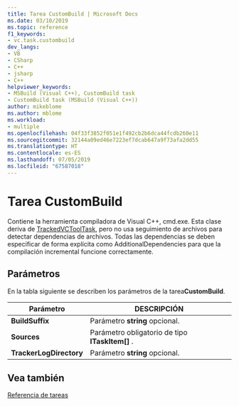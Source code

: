 ```yaml
---
title: Tarea CustomBuild | Microsoft Docs
ms.date: 03/10/2019
ms.topic: reference
f1_keywords:
- vc.task.custombuild
dev_langs:
- VB
- CSharp
- C++
- jsharp
- C++
helpviewer_keywords:
- MSBuild (Visual C++), CustomBuild task
- CustomBuild task (MSBuild (Visual C++))
author: mikeblome
ms.author: mblome
ms.workload:
- multiple
ms.openlocfilehash: 04f33f3852f051e1f492cb2b6dca44fcdb260e11
ms.sourcegitcommit: 32144a09ed46e7223ef7dcab647a9f73afa2dd55
ms.translationtype: HT
ms.contentlocale: es-ES
ms.lasthandoff: 07/05/2019
ms.locfileid: "67587018"
---
```

# <a name="custombuild-task"></a>Tarea CustomBuild

Contiene la herramienta compiladora de Visual C++, cmd.exe. Esta clase deriva de [TrackedVCToolTask](../msbuild/trackedvctooltask-base-class.md), pero no usa seguimiento de archivos para detectar dependencias de archivos. Todas las dependencias se deben especificar de forma explícita como AdditionalDependencies para que la compilación incremental funcione correctamente.

## <a name="parameters"></a>Parámetros

En la tabla siguiente se describen los parámetros de la tarea**CustomBuild**.

|Parámetro|DESCRIPCIÓN|
|---------------|-----------------|
|**BuildSuffix**|Parámetro **string** opcional.|
|**Sources**|Parámetro obligatorio de tipo **ITaskItem[]** .|
|**TrackerLogDirectory**|Parámetro **string** opcional.|

## <a name="see-also"></a>Vea también

[Referencia de tareas](../msbuild/msbuild-task-reference.md)
